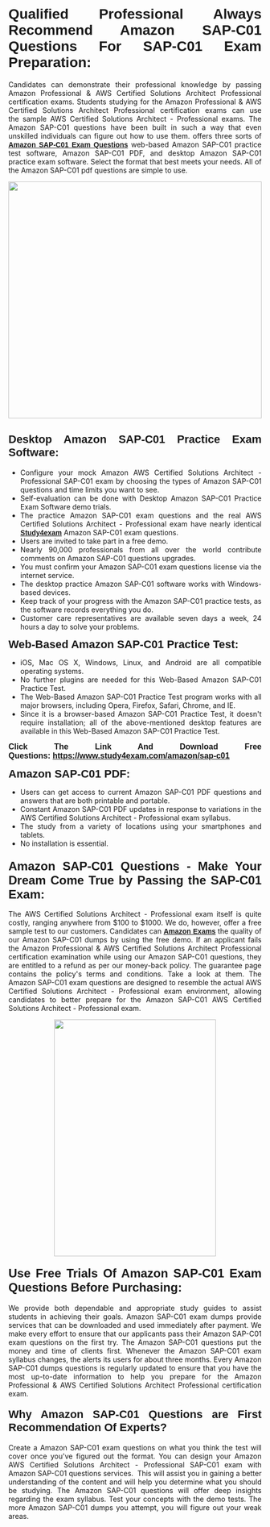 <h1 style="text-align: justify;"><span style="font-family:Verdana,Geneva,sans-serif;"><strong>Qualified Professional Always Recommend Amazon SAP-C01 Questions For SAP-C01 Exam Preparation:</strong></span></h1>

<p style="text-align: justify;">Candidates can demonstrate their professional knowledge by passing Amazon Professional & AWS Certified Solutions Architect Professional certification exams. Students studying for the Amazon Professional & AWS Certified Solutions Architect Professional certification exams can use the sample AWS Certified Solutions Architect - Professional exams. The Amazon SAP-C01 questions have been built in such a way that even unskilled individuals can figure out how to use them. offers three sorts of <a href="https://www.study4exam.com/amazon/sap-c01"><span style="font-family:Verdana,Geneva,sans-serif;"><strong>Amazon SAP-C01 Exam Questions</strong></span></a> web-based Amazon SAP-C01 practice test software, Amazon SAP-C01 PDF, and desktop Amazon SAP-C01 practice exam software. Select the format that best meets your needs. All of the Amazon SAP-C01 pdf questions are simple to use.</p>

<p style="text-align: justify;"><a href="https://www.study4exam.com/amazon/sap-c01"><img alt="" src="https://lh3.googleusercontent.com/pw/AM-JKLWyZpIQ0aIkfIyIbfUPGjZUh9qzz_kEk5RQLLa1Ffk6zlfHeVNyBGzR2ChVBfJFdRCu2HSxQoY7qwgGNqYCcDhg4BDPSQC4_r1Lvt5LrVxcXJb-7gUYJ0C1j1XwacQik8iOf4NNB6rzl0eJTUoRr7yL=w1155-h649-no?authuser=0" style="width: 100%; height: 470px;" /></a></p>

<h2 style="text-align: justify;"><span style="font-family:Verdana,Geneva,sans-serif;"><strong><span style="font-size:22px;">Desktop Amazon SAP-C01 Practice Exam Software:</span></strong></span></h2>

<ul>
	<li style="text-align: justify;">Configure your mock Amazon AWS Certified Solutions Architect - Professional SAP-C01 exam by choosing the types of Amazon SAP-C01 questions and time limits you want to see.</li>
	<li style="text-align: justify;">Self-evaluation can be done with Desktop Amazon SAP-C01 Practice Exam Software demo trials.</li>
	<li style="text-align: justify;">The practice Amazon SAP-C01 exam questions and the real AWS Certified Solutions Architect - Professional exam have nearly identical <a href="https://www.study4exam.com/"><span style="font-family:Verdana,Geneva,sans-serif;"><strong>Study4exam</strong></span></a> Amazon SAP-C01 exam questions.</li>
	<li style="text-align: justify;">Users are invited to take part in a free demo.</li>
	<li style="text-align: justify;">Nearly 90,000 professionals from all over the world contribute comments on Amazon SAP-C01 questions upgrades.</li>
	<li style="text-align: justify;">You must confirm your Amazon SAP-C01 exam questions license via the internet service.</li>
	<li style="text-align: justify;">The desktop practice Amazon SAP-C01 software works with Windows-based devices.</li>
	<li style="text-align: justify;">Keep track of your progress with the Amazon SAP-C01 practice tests, as the software records everything you do.</li>
	<li style="text-align: justify;">Customer care representatives are available seven days a week, 24 hours a day to solve your problems.</li>
</ul>

<p style="text-align: justify;"><strong><span style="font-size:22px;"><span style="font-family:Verdana,Geneva,sans-serif;">Web-Based Amazon SAP-C01 Practice Test:</span></span></strong></p>

<ul>
	<li style="text-align: justify;">iOS, Mac OS X, Windows, Linux, and Android are all compatible operating systems.</li>
	<li style="text-align: justify;">No further plugins are needed for this Web-Based Amazon SAP-C01 Practice Test.</li>
	<li style="text-align: justify;">The Web-Based Amazon SAP-C01 Practice Test program works with all major browsers, including Opera, Firefox, Safari, Chrome, and IE.</li>
	<li style="text-align: justify;">Since it is a browser-based Amazon SAP-C01 Practice Test, it doesn't require installation; all of the above-mentioned desktop features are available in this Web-Based Amazon SAP-C01 Practice Test.</li>
</ul>

<p style="text-align: justify;"><span style="font-size:16px;"><span style="font-family:Tahoma,Geneva,sans-serif;"><strong>Click The Link And Download Free Questions:</strong> <strong><a href="https://www.study4exam.com/amazon/sap-c01">https://www.study4exam.com/amazon/sap-c01</a></strong></span></span></p>

<p style="text-align: justify;"><strong><span style="font-size:22px;"><span style="font-family:Verdana,Geneva,sans-serif;">Amazon SAP-C01 PDF:</span></span></strong></p>

<ul>
	<li style="text-align: justify;">Users can get access to current Amazon SAP-C01 PDF questions and answers that are both printable and portable.</li>
	<li style="text-align: justify;">Constant Amazon SAP-C01 PDF updates in response to variations in the AWS Certified Solutions Architect - Professional exam syllabus.</li>
	<li style="text-align: justify;">The study from a variety of locations using your smartphones and tablets.</li>
	<li style="text-align: justify;">No installation is essential.</li>
</ul>

<h3 style="text-align: justify;"><span style="font-family:Verdana,Geneva,sans-serif;"><strong><span style="font-size:24px;">Amazon SAP-C01 Questions - Make Your Dream Come True by Passing the SAP-C01 Exam:</span></strong></span></h3>

<p style="text-align: justify;">The AWS Certified Solutions Architect - Professional exam itself is quite costly, ranging anywhere from $100 to $1000. We do, however, offer a free sample test to our customers. Candidates can <a href="https://www.study4exam.com/amazon-exams"><span style="font-family:Verdana,Geneva,sans-serif;"><strong>Amazon Exams</strong></span></a> the quality of our Amazon SAP-C01 dumps by using the free demo. If an applicant fails the Amazon Professional & AWS Certified Solutions Architect Professional certification examination while using our Amazon SAP-C01 questions, they are entitled to a refund as per our money-back policy. The guarantee page contains the policy's terms and conditions. Take a look at them. The Amazon SAP-C01 exam questions are designed to resemble the actual AWS Certified Solutions Architect - Professional exam environment, allowing candidates to better prepare for the Amazon SAP-C01 AWS Certified Solutions Architect - Professional exam.</p>

<p style="text-align: center;"><a href="https://www.study4exam.com/amazon/sap-c01"><img alt="" src="https://lh3.googleusercontent.com/pw/AM-JKLVm1AFNQYt9HiIQSWFIDJ4-reoM0KdCdeB19EHN9L4Ujh8Y8RsoWphcOgh6e0EKC_wCXdk0e-HV9pMpYeOiLTHeEFzZkvxkcVneQPmtckPgQ6d6_1fl6pQAIG3hKRJVIJQCxUF7j94Vj7Q4_c_jN3oH=w972-h649-no?authuser=0" style="width: 80%; height: 470px;" /></a></p>

<h4 style="text-align: justify;"><span style="font-family:Verdana,Geneva,sans-serif;"><strong><span style="font-size:24px;">Use Free Trials Of Amazon SAP-C01 Exam Questions Before Purchasing:</span></strong></span></h4>

<p style="text-align: justify;">We provide both dependable and appropriate study guides to assist students in achieving their goals. Amazon SAP-C01 exam dumps provide services that can be downloaded and used immediately after payment. We make every effort to ensure that our applicants pass their Amazon SAP-C01 exam questions on the first try. The Amazon SAP-C01 questions put the money and time of clients first. Whenever the Amazon SAP-C01 exam syllabus changes, the alerts its users for about three months. Every Amazon SAP-C01 dumps questions is regularly updated to ensure that you have the most up-to-date information to help you prepare for the Amazon Professional & AWS Certified Solutions Architect Professional certification exam.</p>

<h4 style="text-align: justify;"><strong><span style="font-family:Verdana,Geneva,sans-serif;"><span style="font-size:22px;">Why Amazon SAP-C01 Questions are First Recommendation Of Experts?</span></span></strong></h4>

<p style="text-align: justify;">Create a Amazon SAP-C01 exam questions on what you think the test will cover once you've figured out the format. You can design your Amazon AWS Certified Solutions Architect - Professional SAP-C01 exam with Amazon SAP-C01 questions services.  This will assist you in gaining a better understanding of the content and will help you determine what you should be studying. The Amazon SAP-C01 questions will offer deep insights regarding the exam syllabus. Test your concepts with the demo tests. The more Amazon SAP-C01 dumps you attempt, you will figure out your weak areas. </p>
